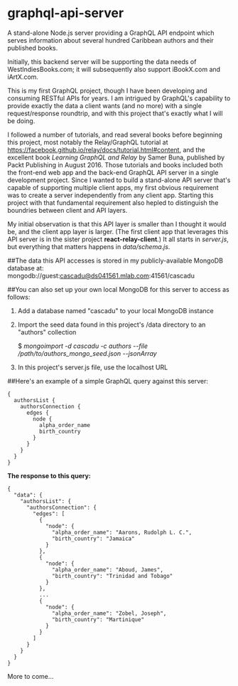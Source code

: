 # graphql-api-server

A stand-alone Node.js server providing a GraphQL API endpoint which serves information about several hundred Caribbean authors and their published books.

Initially, this backend server will be supporting the data needs of WestIndiesBooks.com; it will subsequently also support iBookX.com and iArtX.com.

This is my first GraphQL project, though I have been developing and consuming RESTful APIs for years. I am intrigued by GraphQL's capability to provide exactly the data a client wants (and no more) with a single request/response roundtrip, and with this project that's exactly what I will be doing.

I followed a number of tutorials, and read several books before beginning this project, most notably the Relay/GraphQL tutorial at https://facebook.github.io/relay/docs/tutorial.html#content, and the excellent book *Learning GraphQL and Relay* by Samer Buna, published by Packt Publishing in August 2016. Those tutorials and books included both the front-end web app and the back-end GraphQL API server in a single development project. Since I wanted to build a stand-alone API server that's capable of supporting multiple client apps, my first obvious requirement was to create a server independently from any client app. Starting this project with that fundamental requirement also hepled to distinguish the boundries between client and API layers.

My initial observation is that this API layer is smaller than I thought it would be, and the client app layer is larger. (The first client app that leverages this API server is in the sister project **react-relay-client**.) It all starts in *server.js*, but everything that matters happens in *data/schema.js*.


##The data this API accesses is stored in my publicly-available MongoDB database at:
    mongodb://guest:cascadu@ds041561.mlab.com:41561/cascadu


##You can also set up your own local MongoDB for this server to access as follows:

1. Add a database named "cascadu" to your local MongoDB instance
2. Import the seed data found in this project's /data directory to an "authors" collection

    $ *mongoimport -d cascadu -c authors --file /path/to/authors_mongo_seed.json --jsonArray*

3. In this project's server.js file, use the localhost URL


##Here's an example of a simple GraphQL query against this server:

    {
      authorsList {
        authorsConnection {
          edges {
            node {
              alpha_order_name
              birth_country
            }
          }
        }
      }
    }

**The response to this query:**

    {
      "data": {
        "authorsList": {
          "authorsConnection": {
            "edges": [
              {
                "node": {
                  "alpha_order_name": "Aarons, Rudolph L. C.",
                  "birth_country": "Jamaica"
                }
              },
              {
                "node": {
                  "alpha_order_name": "Aboud, James",
                  "birth_country": "Trinidad and Tobago"
                }
              },
              ...
              {
                "node": {
                  "alpha_order_name": "Zobel, Joseph",
                  "birth_country": "Martinique"
                }
              }
            ]
          }
        }
      }
    }

More to come...